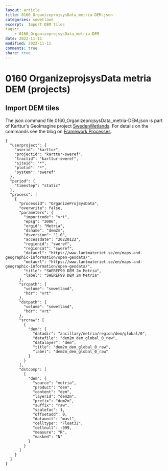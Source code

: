 ```yaml
---
layout: article
title: 0160_OrganizeprojsysData_metria-DEM.json
categories: sewetland
excerpt:  Import DEM tiles 
tags:: 
    - 0160_OrganizeprojsysData_metria-DEM
date: 2022-11-11
modified: 2022-11-11
comments: true
share: true
---
```


# 0160 OrganizeprojsysData metria DEM (projects)

##  Import DEM tiles 

The json command file <span class='file'>0160_OrganizeprojsysData_metria-DEM.json</span> is part of Karttur's GeoImagine project [<span class='project'>SwedenWetlands</span>](https://karttur.github.io/geoimagine03-proj-wetland-se/index.html). For details on the commands see the blog on [Framework Processes](https://karttur.github.io/geoimagine03-docs-procpack/).

```
{
  "userproject": {
    "userid": "karttur",
    "projectid": "karttur-sweref",
    "tractid": "karttur-sweref",
    "siteid": "*",
    "plotid": "*",
    "system": "sweref"
  },
  "period": {
    "timestep": "static"
  },
  "process": [
    {
      "processid": "OrganizeProjSysData",
      "overwrite": false,
      "parameters": {
        "importcode": "vrt",
        "epsg": "3006",
        "orgid": "Metria",
        "dsname": "dem2m",
        "dsversion": "1.0",
        "accessdate": "20220122",
        "regionid": "sweref",
        "regioncat": "sweref",
        "dataurl": "https://www.lantmateriet.se/en/maps-and-geographic-information/open-geodata/",
        "metaurl": "https://www.lantmateriet.se/en/maps-and-geographic-information/open-geodata/",
        "title": "SWEREF99 DEM 2m Metria",
        "label": "SWEREF99 DEM 2m Metria"
      },
      "srcpath": {
        "volume": "sewetland",
        "hdr": "vrt"
      },
      "dstpath": {
        "volume": "sewetland",
        "hdr": "vrt"
      },
      "srcraw": [
        {
          "dem": {
            "datadir": "ancillary/metria/region/dem/global/0",
            "datafile": "dem2m_dem_global_0_raw",
            "datalayer": "dem",
            "title": "dem2m_dem_global_0_raw",
            "label": "dem2m_dem_global_0_raw"
          }
        }
      ],
      "dstcomp": [
        {
          "dem": {
            "source": "metria",
            "product": "dem",
            "content": "dem",
            "layerid": "dem2m",
            "prefix": "dem2m",
            "suffix": "raw",
            "scalefac": 1,
            "offsetadd": 0,
            "dataunit": "masl",
            "celltype": "Float32",
            "cellnull": -999,
            "measure": "R",
            "masked": "N"
          }
        }
      ]
    }
  ]
}
```
